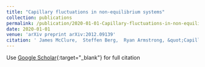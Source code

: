 ```yaml
---
title: "Capillary fluctuations in non-equilibrium systems"
collection: publications
permalink: /publication/2020-01-01-Capillary-fluctuations-in-non-equilibrium-systems
date: 2020-01-01
venue: 'arXiv preprint arXiv:2012.09139'
citation: ' James McClure,  Steffen Berg,  Ryan Armstrong, &quot;Capillary fluctuations in non-equilibrium systems.&quot; arXiv preprint arXiv:2012.09139, 2020.'
---
```

Use [Google Scholar](https://scholar.google.com/scholar?q=Capillary+fluctuations+in+non+equilibrium+systems){:target="_blank"} for full citation